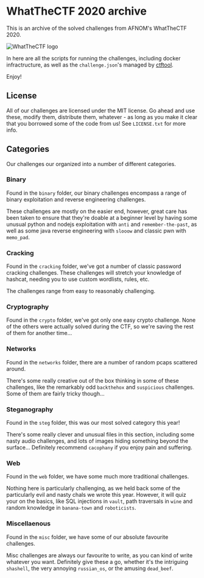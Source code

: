 # WhatTheCTF 2020 archive

This is an archive of the solved challenges from AFNOM's WhatTheCTF 2020.

![WhatTheCTF logo](https://afnom.net/assets/wtctf19.png)

In here are all the scripts for running the challenges, including docker
infractructure, as well as the `challenge.json`'s managed by
[ctftool](https://github.com/jedevc/mini-ctf-tool).

Enjoy!

## License

All of our challenges are licensed under the MIT license. Go ahead and use
these, modify them, distribute them, whatever - as long as you make it clear
that you borrowed some of the code from us! See `LICENSE.txt` for more info.

## Categories

Our challenges our organized into a number of different categories.

### Binary

Found in the `binary` folder, our binary challenges encompass a range of
binary exploitation and reverse engineering challenges.

These challenges are mostly on the easier end, however, great care has been
taken to ensure that they're doable at a beginner level by having some
unusual python and nodejs exploitation with `anti` and `remember-the-past`,
as well as some java reverse engineering with `slooow` and classic pwn with
`memo_pad`.

### Cracking

Found in the `cracking` folder, we've got a number of classic password
cracking challenges. These challenges will stretch your knowledge of hashcat,
needing you to use custom wordlists, rules, etc.

The challenges range from easy to reasonably challenging.

### Cryptography

Found in the `crypto` folder, we've got only one easy crypto challenge. None
of the others were actually solved during the CTF, so we're saving the rest
of them for another time...

### Networks

Found in the `networks` folder, there are a number of random pcaps scattered
around.

There's some really creative out of the box thinking in some of these
challenges, like the remarkably odd `backthehox` and `suspicious` challenges.
Some of them are fairly tricky though...

### Steganography

Found in the `steg` folder, this was our most solved category this year!

There's some really clever and unusual files in this section, including some
nasty audio challenges, and lots of images hiding something beyond the
surface... Definitely recommend `cacophany` if you enjoy pain and suffering.

### Web

Found in the `web` folder, we have some much more traditional challenges.

Nothing here is particularly challenging, as we held back some of the
particularly evil and nasty chals we wrote this year. However, it will quiz
your on the basics, like SQL injections in `vault`, path traversals in `wine`
and random knowledge in `banana-town` and `roboticists`.

### Miscellaenous

Found in the `misc` folder, we have some of our absolute favourite challenges.

Misc challenges are always our favourite to write, as you can kind of write
whatever you want. Definitely give these a go, whether it's the intriguing
`shashell`, the very annoying `russian_os`, or the amusing `dead_beef`.
